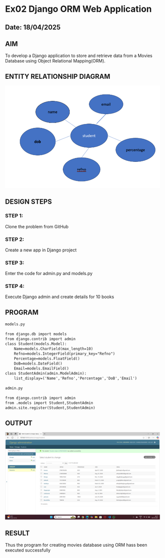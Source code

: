 # Ex02 Django ORM Web Application
## Date: 18/04/2025

## AIM
To develop a Django application to store and retrieve data from a Movies Database using Object Relational Mapping(ORM).

## ENTITY RELATIONSHIP DIAGRAM

![alt text](<Screenshot 2025-04-18 184340.png>)

## DESIGN STEPS

### STEP 1:
Clone the problem from GitHub

### STEP 2:
Create a new app in Django project

### STEP 3:
Enter the code for admin.py and models.py

### STEP 4:
Execute Django admin and create details for 10 books

## PROGRAM

```
models.py

from django.db import models
from django.contrib import admin
class Student(models.Model):
	Name=models.CharField(max_length=10)
	Refno=models.IntegerField(primary_key="Refno")
	Percentage=models.FloatField()
	DoB=models.DateField()
	Email=models.EmailField()
class StudentAdmin(admin.ModelAdmin):
	list_display=('Name','Refno','Percentage','DoB','Email')

admin.py

from django.contrib import admin
from .models import Student,StudentAdmin
admin.site.register(Student,StudentAdmin)

```

## OUTPUT

![alt text](<Screenshot (25).png>)



## RESULT
Thus the program for creating movies database using ORM hass been executed successfully
